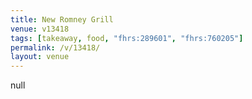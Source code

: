 ```yaml
---
title: New Romney Grill
venue: v13418
tags: [takeaway, food, "fhrs:289601", "fhrs:760205"]
permalink: /v/13418/
layout: venue
---
```

null